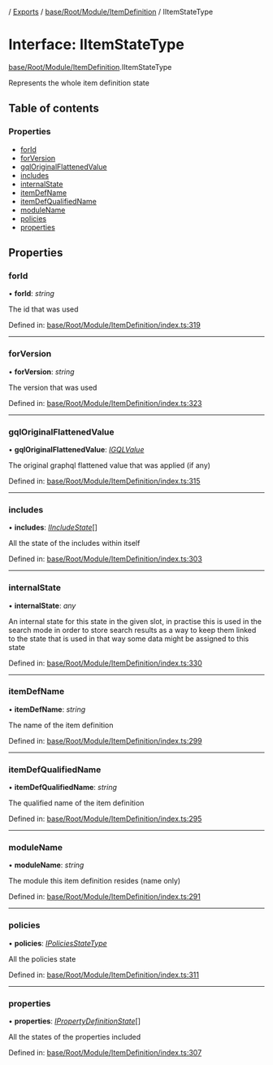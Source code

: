 [](../README.md) / [Exports](../modules.md) / [base/Root/Module/ItemDefinition](../modules/base_root_module_itemdefinition.md) / IItemStateType

# Interface: IItemStateType

[base/Root/Module/ItemDefinition](../modules/base_root_module_itemdefinition.md).IItemStateType

Represents the whole item definition state

## Table of contents

### Properties

- [forId](base_root_module_itemdefinition.iitemstatetype.md#forid)
- [forVersion](base_root_module_itemdefinition.iitemstatetype.md#forversion)
- [gqlOriginalFlattenedValue](base_root_module_itemdefinition.iitemstatetype.md#gqloriginalflattenedvalue)
- [includes](base_root_module_itemdefinition.iitemstatetype.md#includes)
- [internalState](base_root_module_itemdefinition.iitemstatetype.md#internalstate)
- [itemDefName](base_root_module_itemdefinition.iitemstatetype.md#itemdefname)
- [itemDefQualifiedName](base_root_module_itemdefinition.iitemstatetype.md#itemdefqualifiedname)
- [moduleName](base_root_module_itemdefinition.iitemstatetype.md#modulename)
- [policies](base_root_module_itemdefinition.iitemstatetype.md#policies)
- [properties](base_root_module_itemdefinition.iitemstatetype.md#properties)

## Properties

### forId

• **forId**: *string*

The id that was used

Defined in: [base/Root/Module/ItemDefinition/index.ts:319](https://github.com/onzag/itemize/blob/0e9b128c/base/Root/Module/ItemDefinition/index.ts#L319)

___

### forVersion

• **forVersion**: *string*

The version that was used

Defined in: [base/Root/Module/ItemDefinition/index.ts:323](https://github.com/onzag/itemize/blob/0e9b128c/base/Root/Module/ItemDefinition/index.ts#L323)

___

### gqlOriginalFlattenedValue

• **gqlOriginalFlattenedValue**: [*IGQLValue*](gql_querier.igqlvalue.md)

The original graphql flattened value that was applied (if any)

Defined in: [base/Root/Module/ItemDefinition/index.ts:315](https://github.com/onzag/itemize/blob/0e9b128c/base/Root/Module/ItemDefinition/index.ts#L315)

___

### includes

• **includes**: [*IIncludeState*](base_root_module_itemdefinition_include.iincludestate.md)[]

All the state of the includes within itself

Defined in: [base/Root/Module/ItemDefinition/index.ts:303](https://github.com/onzag/itemize/blob/0e9b128c/base/Root/Module/ItemDefinition/index.ts#L303)

___

### internalState

• **internalState**: *any*

An internal state for this state in the given slot, in practise
this is used in the search mode in order to store search results as a way
to keep them linked to the state that is used in that way some data
might be assigned to this state

Defined in: [base/Root/Module/ItemDefinition/index.ts:330](https://github.com/onzag/itemize/blob/0e9b128c/base/Root/Module/ItemDefinition/index.ts#L330)

___

### itemDefName

• **itemDefName**: *string*

The name of the item definition

Defined in: [base/Root/Module/ItemDefinition/index.ts:299](https://github.com/onzag/itemize/blob/0e9b128c/base/Root/Module/ItemDefinition/index.ts#L299)

___

### itemDefQualifiedName

• **itemDefQualifiedName**: *string*

The qualified name of the item definition

Defined in: [base/Root/Module/ItemDefinition/index.ts:295](https://github.com/onzag/itemize/blob/0e9b128c/base/Root/Module/ItemDefinition/index.ts#L295)

___

### moduleName

• **moduleName**: *string*

The module this item definition resides (name only)

Defined in: [base/Root/Module/ItemDefinition/index.ts:291](https://github.com/onzag/itemize/blob/0e9b128c/base/Root/Module/ItemDefinition/index.ts#L291)

___

### policies

• **policies**: [*IPoliciesStateType*](base_root_module_itemdefinition.ipoliciesstatetype.md)

All the policies state

Defined in: [base/Root/Module/ItemDefinition/index.ts:311](https://github.com/onzag/itemize/blob/0e9b128c/base/Root/Module/ItemDefinition/index.ts#L311)

___

### properties

• **properties**: [*IPropertyDefinitionState*](base_root_module_itemdefinition_propertydefinition.ipropertydefinitionstate.md)[]

All the states of the properties included

Defined in: [base/Root/Module/ItemDefinition/index.ts:307](https://github.com/onzag/itemize/blob/0e9b128c/base/Root/Module/ItemDefinition/index.ts#L307)
